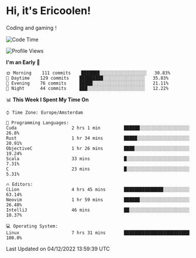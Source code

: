 # Hi, it's Ericoolen!
Coding and gaming！

<!--START_SECTION:waka-->
![Code Time](http://img.shields.io/badge/Code%20Time-547%20hrs%2015%20mins-blue)

![Profile Views](http://img.shields.io/badge/Profile%20Views-12-blue)

**I'm an Early 🐤** 

```text
🌞 Morning    111 commits    ███████░░░░░░░░░░░░░░░░░░   30.83% 
🌆 Daytime    129 commits    █████████░░░░░░░░░░░░░░░░   35.83% 
🌃 Evening    76 commits     █████░░░░░░░░░░░░░░░░░░░░   21.11% 
🌙 Night      44 commits     ███░░░░░░░░░░░░░░░░░░░░░░   12.22%

```


📊 **This Week I Spent My Time On** 

```text
⌚︎ Time Zone: Europe/Amsterdam

💬 Programming Languages: 
Cuda                     2 hrs 1 min         ██████░░░░░░░░░░░░░░░░░░░   26.8% 
Rust                     1 hr 34 mins        █████░░░░░░░░░░░░░░░░░░░░   20.91% 
ObjectiveC               1 hr 26 mins        ████░░░░░░░░░░░░░░░░░░░░░   19.24% 
Scala                    33 mins             █░░░░░░░░░░░░░░░░░░░░░░░░   7.31% 
C                        23 mins             █░░░░░░░░░░░░░░░░░░░░░░░░   5.31%

🔥 Editors: 
CLion                    4 hrs 45 mins       ███████████████░░░░░░░░░░   63.14% 
Neovim                   1 hr 59 mins        ██████░░░░░░░░░░░░░░░░░░░   26.48% 
IntelliJ                 46 mins             ██░░░░░░░░░░░░░░░░░░░░░░░   10.37%

💻 Operating System: 
Linux                    7 hrs 31 mins       █████████████████████████   100.0%

```


 Last Updated on 04/12/2022 13:59:39 UTC
<!--END_SECTION:waka-->

